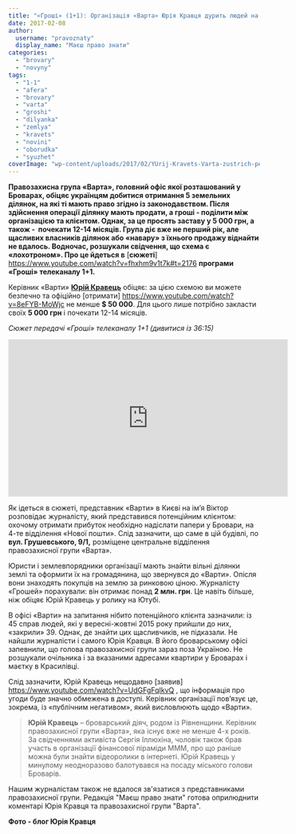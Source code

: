 ```yaml
---
title: "«Гроші» (1+1): Організація «Варта» Юрія Кравця дурить людей на гроші"
date: 2017-02-08
author: 
  username: "pravoznaty"
  display_name: "Маєш право знати"
categories: 
  - "brovary"
  - "novyny"
tags: 
  - "1-1"
  - "afera"
  - "brovary"
  - "varta"
  - "groshi"
  - "dilyanka"
  - "zemlya"
  - "kravets"
  - "novini"
  - "oborudka"
  - "syuzhet"
coverImage: "wp-content/uploads/2017/02/YUrij-Kravets-Varta-zustrich-pensionery-zala.jpg"
---
```


**Правозахисна група «Варта», головний офіс якої розташований у Броварах, обіцяє українцям добитися отримання 5 земельних ділянок, на які ті мають право згідно із законодавством. Після здійснення операції ділянку мають продати, а гроші - поділити між організацією та клієнтом. Однак, за це просять заставу у 5 000 грн, а також -  почекати 12-14 місяців. Група діє вже не перший рік, але щасливих власників ділянок або «навару» з їхнього продажу віднайти не вдалось. Водночас, розшукали свідчення, що схема є «лохотроном». Про це йдеться в** [**сюжеті**] https://www.youtube.com/watch?v=fhxhm9v1t7k#t=2176  **програми «Гроші» телеканалу 1+1.**

Керівник «Варти» [**Юрій Кравець**](https://mpz.brovary.org/author/kravec/) обіцяє: за цією схемою ви можете безпечно та офіційно [отримати] https://www.youtube.com/watch?v=8eFYB-MoWjc  не менше **$ 50 000**. Для цього лише потрібно закласти своїх **5 000 грн** і почекати 12-14 місяців.

_Сюжет передачі «Гроші» телеканалу 1+1 (дивитися із 36:15)_

<iframe src="https://www.youtube.com/embed/fhxhm9v1t7k" width="560" height="315" frameborder="0" allowfullscreen="allowfullscreen"></iframe>

Як ідеться в сюжеті, представник «Варти» в Києві на ім’я Віктор розповідає журналісту, який представився потенційним клієнтом: охочому отримати прибуток необхідно надіслати папери у Бровари, на 4-те відділення «Нової пошти». Слід зазначити, що саме в цій будівлі, по **вул. Грушевського, 9/1,** розміщене центральне відділення правозахисної групи «Варта».

Юристи і землевпорядники організації мають знайти вільні ділянки землі та оформити їх на громадянина, що звернувся до «Варти». Опісля вони знаходять покупців на землю за ринковою ціною. Журналісту «Грошей» порахували: він отримає понад **2 млн. грн**. Це навіть більше, ніж обіцяє Юрій Кравець у ролику на Ютубі.

В офісі «Варти» на запитання нібито потенційного клієнта зазначили: із 45 справ людей, які у вересні-жовтні 2015 року прийшли до них, «закрили» 39. Однак, де знайти цих щасливчиків, не підказали. Не найшли журналісти і самого Юрія Кравця. В його броварському офісі запевнили, що голова правозахисної групи зараз поза Україною. Не розшукали очільника і за вказаними адресами квартири у Броварах і маєтку в Красилівці.

Слід зазначити, Юрій Кравець нещодавно [заявив] https://www.youtube.com/watch?v=UdGFgFqIkvQ , що інформація про угоди буде значно обмежена в доступі. Керівник організації пов’язує це, зокрема, із «публічним негативом», який висловлюють щодо «Варти».

> **Юрій Кравець** – броварський діяч, родом із Рівненщини. Керівник правозахисної групи «Варта», яка існує вже не менше 4-х років. За свідченнями активіста Сергія Іллюхіна, чоловік також брав участь в організації фінансової піраміди МММ, про що раніше можна були знайти відеоролики в інтернеті. Юрій Кравець у минулому неодноразово балотувався на посаду міського голови Броварів.

Нашим журналістам також не вдалося зв'язатися з представниками правозахисної групи. Редакція "Маєш право знати" готова оприлюднити коментарі Юрія Кравця та правозахисної групи "Варта".

**Фото - блог Юрія Кравця**
